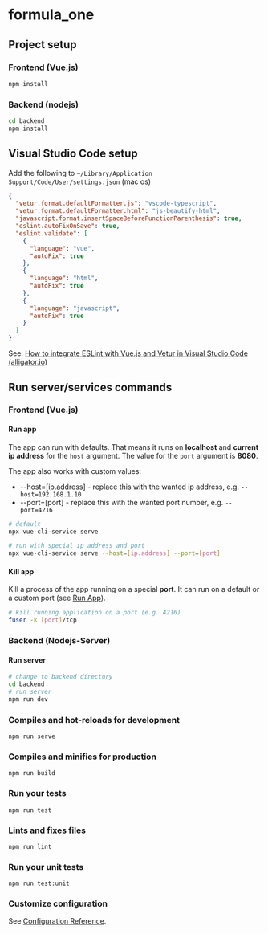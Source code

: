 # formula_one

## Project setup

### Frontend (Vue.js)

```bash
npm install
```

### Backend (nodejs)

```bash
cd backend
npm install
```

## Visual Studio Code setup

Add the following to `~/Library/Application Support/Code/User/settings.json` (mac os)

```json
{
  "vetur.format.defaultFormatter.js": "vscode-typescript",
  "vetur.format.defaultFormatter.html": "js-beautify-html",
  "javascript.format.insertSpaceBeforeFunctionParenthesis": true,
  "eslint.autoFixOnSave": true,
  "eslint.validate": [
    {
      "language": "vue",
      "autoFix": true
    },
    {
      "language": "html",
      "autoFix": true
    },
    {
      "language": "javascript",
      "autoFix": true
    }
  ]
}
```

See: [How to integrate ESLint with Vue.js and Vetur in Visual Studio Code (alligator.io)](https://alligator.io/vuejs/eslint-vue-vetur/)

## Run server/services commands

### Frontend (Vue.js)

#### Run app

The app can run with defaults. That means it runs on **localhost** and **current ip address** for the `host` argument. The value for the `port` argument is **8080**.

The app also works with custom values:

- --host=[ip.address] - replace this with the wanted ip address, e.g. `--host=192.168.1.10`
- --port=[port] - replace this with the wanted port number, e.g. `--port=4216`

```bash
# default
npx vue-cli-service serve

# run with special ip address and port
npx vue-cli-service serve --host=[ip.address] --port=[port]
```

#### Kill app

Kill a process of the app running on a special **port**. It can run on a default or a custom port (see [Run App](#user-content-run-app)).

```bash
# kill running application on a port (e.g. 4216)
fuser -k [port]/tcp
```

### Backend (Nodejs-Server)

#### Run server

```bash
# change to backend directory
cd backend
# run server
npm run dev
```

### Compiles and hot-reloads for development

```
npm run serve
```

### Compiles and minifies for production

```
npm run build
```

### Run your tests

```
npm run test
```

### Lints and fixes files

```
npm run lint
```

### Run your unit tests

```
npm run test:unit
```

### Customize configuration

See [Configuration Reference](https://cli.vuejs.org/config/).
